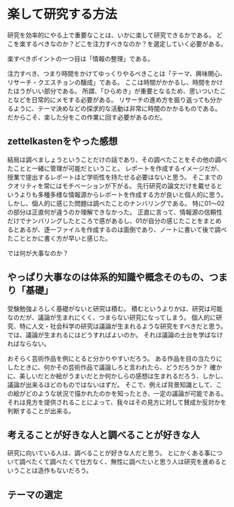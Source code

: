# 楽して研究する方法

研究を効率的にやる上で重要なことは、いかに楽して研究できるかである。
どこを楽するべきなのか？どこを注力すべきなのか？を選定していく必要がある。

楽すべきポイントの一つ目は「情報の整理」である。

注力すべき、つまり時間をかけてゆっくりやるべきことは「テーマ、興味関心、リサーチ・クエスチョンの醸成」である。
ここは時間がかかるし、時間をかけたほうがいい部分である。
所謂、「ひらめき」が重要となるため、思いついたことなどを日常的にメモする必要がある。
リサーチの進め方を振り返っても分かるように、テーマ決めなどの探求的な活動は非常に時間のかかるものである。
だからこそ、楽した分をこの作業に回す必要があるのだ。

## zettelkastenをやった感想

結局は調べましょうということだけの話であり、その調べたことをその他の調べたことと一緒に管理が可能だということ。
レポートを作成するイメージだが、授業で提出するレポートほど学術性を持たせる必要はないと思う。
そこまでのクオリティを常にはモチベーションが下がる。
先行研究の論文だけを載せるというよりも多種多様な情報源からレポートを作成する方が良いと個人的に思う。
しかし、個人的に感じた問題は調べたことのナンバリングである。
特に01～02の部分は正直何が違うのか理解できなかった。
正直に言って、情報源の信頼性だけでナンバリングしたところで感があるし、01が自分の感じたことをまとめるとあるが、逐一ファイルを作成するのは面倒であり、ノートに書いて後で調べたこととかに書く方が早いと感じた。

では何が大事なのか？

## やっぱり大事なのは体系的知識や概念そのもの、つまり「基礎」

受験勉強よろしく基礎がないと研究は積む。
積むというよりかは、研究は可能なのだが、議論が生まれにくく、つまらない研究になってしまう。
個人的に研究、特に人文・社会科学の研究は議論が生まれるような研究をすべきだと思う。
では、議論が生まれるにはどうすればよいのか。
それは議論の土台を学ばなければならない。

おそらく芸術作品を例にとると分かりやすいだろう。
ある作品を目の当たりにしたときに、何かその芸術作品で議論しろと言われたら、どうだろうか？
確かに、美しいだとか絵がうまいだとか何かしらの感想は生まれるだろう、しかし、議論が出来るほどのものではないはずだ。
そこで、例えば背景知識として、この絵がどのような状況で描かれたのかを知ったとき、一定の議論が可能である。
それは見方を提供されることによって、我々はその見方に対して賛成か反対かを判断することが出来る。

## 考えることが好きな人と調べることが好きな人

研究に向いている人は、調べることが好きな人だと思う。
とにかくある事について調べたくて調べたくて仕方なく、無性に調べたいと思う人は研究を進めるということは造作もないだろう。

## テーマの選定
